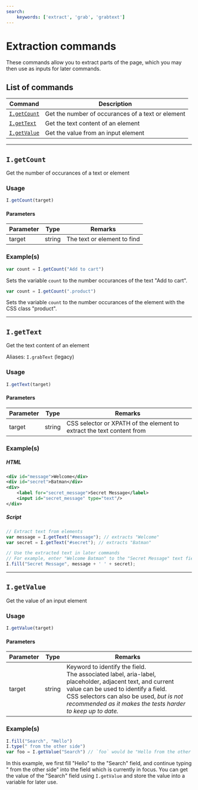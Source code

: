 ```yaml
---
search:
    keywords: ['extract', 'grab', 'grabtext']
---
```


# Extraction commands

These commands allow you to extract parts of the page, which you may then use as inputs for later commands.

## List of commands

| Command | Description|
|---------|------------|
| [`I.getCount`](#igetcount) |  Get the number of occurances of a text or element |
| [`I.getText`](#igettext) |  Get the text content of an element |
| [`I.getValue`](#igetvalue) |  Get the value from an input element |

---
## `I.getCount`

Get the number of occurances of a text or element

### Usage

```javascript
I.getCount(target)
```

#### Parameters

| Parameter | Type | Remarks|
|-----------|------|--------|
| target | string | The text or element to find |

### Example(s)

```javascript
var count = I.getCount("Add to cart")
```

Sets the variable `count` to the number occurances of the text "Add to cart".

```javascript
var count = I.getCount(".product")
```

Sets the variable `count` to the number occurances of the element with the CSS class "product".

---

## `I.getText`

Get the text content of an element

Aliases: `I.grabText` (legacy)

### Usage

```javascript
I.getText(target)
```

#### Parameters

| Parameter | Type | Remarks|
|-----------|------|--------|
| target | string | CSS selector or XPATH of the element to extract the text content from |

### Example(s)

##### HTML
```xml
<div id="message">Welcome</div>
<div id="secret">Batman</div>
<div>
    <label for="secret_message">Secret Message</label>
    <input id="secret_message" type="text"/>
</div>
```

##### Script
```javascript
// Extract text from elements
var message = I.getText("#message"); // extracts "Welcome"
var secret = I.getText("#secret"); // extracts "Batman"

// Use the extracted text in later commands
// For example, enter "Welcome Batman" to the "Secret Message" text field
I.fill("Secret Message", message + ' ' + secret);
```

---

## `I.getValue`

Get the value of an input element

### Usage

```javascript
I.getValue(target)
```

#### Parameters

| Parameter | Type | Remarks|
|-----------|------|--------|
| target | string | Keyword to identify the field. <br> The associated label, aria-label, placeholder, adjacent text, and current value can be used to identify a field. <br>  CSS selectors can also be used, *but is not recommended as it makes the tests harder to keep up to date.* |

### Example(s)
```javascript
I.fill("Search", "Hello")
I.type(" from the other side") 
var foo = I.getValue("Search") // `foo` would be "Hello from the other side"
```
In this example, we first fill "Hello" to the "Search" field, and continue typing " from the other side" into the field which is currently in focus. You can get the value of the "Search" field using `I.getValue` and store the value into a variable for later use.